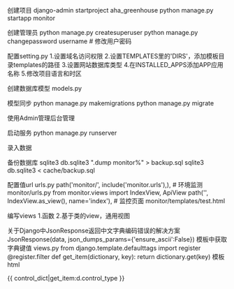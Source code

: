 
创建项目
django-admin startproject aha_greenhouse
python manage.py startapp monitor

创建管理员
python manage.py createsuperuser
python manage.py changepassword username # 修改用户密码

配置setting.py
1.设置域名访问权限
2.设置TEMPLATES里的'DIRS'，添加模板目录templates的路径
3.设置网站数据库类型
4.在INSTALLED_APPS添加APP应用名称
5.修改项目语言和时区

创建数据库模型
models.py

模型同步
python manage.py makemigrations
python manage.py migrate

使用Admin管理后台管理

启动服务
python manage.py runserver

录入数据

备份数据库
sqlite3 db.sqlite3 ".dump monitor%" > backup.sql
sqlite3 db.sqlite3 < cache/backup.sql

配置值url
urls.py
path('monitor/', include('monitor.urls'),),  # 环境监测
monitor/urls.py
from monitor.views import IndexView, ApiView
path('', IndexView.as_view(), name='index'),   # 监控页面
monitor/templates/test.html

编写views
1.函数
2.基于类的view，通用视图


关于Django中JsonResponse返回中文字典编码错误的解决方案
JsonResponse(data, json_dumps_params={'ensure_ascii':False})
模板中获取字典键值
views.py
from django.template.defaulttags import register
@register.filter
def get_item(dictionary, key):
    return dictionary.get(key)
模板html
<td>{{ control_dict|get_item:d.control_type }}</td>
